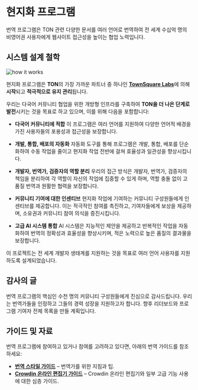 # 현지화 프로그램

번역 프로그램은 TON 관련 다양한 문서를 여러 언어로 번역하여 전 세계 수십억 명의 비영어권 사용자에게 웹사이트 접근성을 높이는 협업 노력입니다.

## 시스템 설계 철학

![how it works](/img/localizationProgramGuideline/localization-program.png)

현지화 프로그램은 **TON**의 가장 가까운 파트너 중 하나인 [**TownSquare Labs**](https://github.com/TownSquareXYZ)에 의해 **시작**되고 **적극적으로 유지 관리**됩니다.

우리는 다국어 커뮤니티 협업을 위한 개방형 인프라를 구축하여 **TON을 더 나은 단계로 발전**시키는 것을 목표로 하고 있으며, 이를 위해 다음을 포함합니다:

- **다국어 커뮤니티에 적합** 이 프로그램은 여러 언어를 지원하여 다양한 언어적 배경을 가진 사용자들의 포용성과 접근성을 보장합니다.

- **개발, 통합, 배포의 자동화** 자동화 도구를 통해 프로그램은 개발, 통합, 배포를 단순화하여 수동 작업을 줄이고 현지화 작업 전반에 걸쳐 효율성과 일관성을 향상시킵니다.

- **개발자, 번역가, 검증자의 역할 분리** 우리의 접근 방식은 개발자, 번역가, 검증자의 책임을 분리하여 각 역할이 자신의 작업에 집중할 수 있게 하며, 역할 충돌 없이 고품질 번역과 원활한 협력을 보장합니다.

- **커뮤니티 기여에 대한 인센티브** 현지화 작업에 기여하는 커뮤니티 구성원들에게 인센티브를 제공합니다. 이는 적극적인 참여를 촉진하고, 기여자들에게 보상을 제공하며, 소유권과 커뮤니티 참여 의식을 증진시킵니다.

- **고급 AI 시스템 통합** AI 시스템은 지능적인 제안을 제공하고 반복적인 작업을 자동화하여 번역의 정확성과 효율성을 향상시키며, 적은 노력으로 높은 품질의 결과물을 보장합니다.

이 프로젝트는 전 세계 개발자 생태계를 지원하는 것을 목표로 여러 언어 사용자를 지원하도록 설계되었습니다.

## 감사의 글

번역 프로그램의 핵심인 수천 명의 커뮤니티 구성원들에게 진심으로 감사드립니다. 우리는 번역가들을 인정하고 그들의 경력 성장을 지원하고자 합니다. 향후 리더보드와 프로그램 기여자 전체 목록을 만들 계획입니다.

## 가이드 및 자료

번역 프로그램에 참여하고 있거나 참여를 고려하고 있다면, 아래의 번역 가이드를 참조하세요:

- [**번역 스타일 가이드**](/v3/contribute/localization-program/translation-style-guide) – 번역가를 위한 지침과 팁.
- [**Crowdin 온라인 편집기 가이드**](https://support.crowdin.com/online-editor/) – Crowdin 온라인 편집기와 일부 고급 기능 사용에 대한 심층 가이드.
